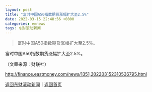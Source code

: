 ```yaml
---
layout: post
title: "富时中国A50指数期货涨幅扩大至2.5%"
date: 2022-03-15 22:48:56 +0800
categories: emnews
tags: 东财滚动新闻
---
```

> 富时中国A50指数期货涨幅扩大至2.5%。

<p>富时中国A50指数期货涨幅扩大至2.5%。</p><p class="em_media">（文章来源：财联社）</p>

<http://finance.eastmoney.com/news/1351,202203152310536795.html>

[返回东财滚动新闻](//finews.withounder.com/emnews/)｜[返回首页](//finews.withounder.com/)